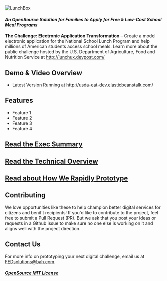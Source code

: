 ![LunchBox](http://usda-eat-dev.elasticbeanstalk.com/assets/img/header/logo.png)

#### _An OpenSource Solution for Families to Apply for Free & Low-Cost School Meal Programs_

__The Challenge: Electronic Application Transformation__ – Create a model electronic application for the National School Lunch Program and help millions of American students access school meals. Learn more about the public challenge hosted by the U.S. Department of Agriculture, Food and Nutrition Service at http://lunchux.devpost.com/

## Demo & Video Overview
- Latest Version Running at http://usda-eat-dev.elasticbeanstalk.com/

## Features
* Feature 1
* Feature 2
* Feature 3
* Feature 4


## [Read the Exec Summary](documentation/README.md)

## [Read the Technical Overview](documentation/technical-guide.md)

## [Read about How We Rapidly Prototype](documentation/our-story.md)



## Contributing
We love opportunities like these to help champion better digital services for citizens and benifit recipients! If you'd like to contribute to the project, feel free to submit a Pull Request (PR). But we ask that you post your ideas or requests in a Github issue to make sure no one else is working on it and aligns well with the project direction.


## Contact Us
For more info on prototyping your next digital challenge, email us at [FEDsolutions@bah.com](mailto:FEDsolutions@bah.com).


##### [OpenSource MIT License](LICENSE)
